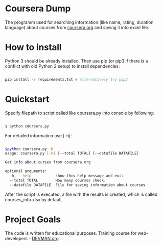 # Coursera Dump

The programm used for searching information (like name, rating, duration, language) about courses from [coursera.org](https://coursera.org) and saving it into excel file.

# How to install

Python 3 should be already installed. Then use pip (or pip3 if there is a conflict with old Python 2 setup) to install dependencies:

```bash

pip install -r requirements.txt # alternatively try pip3

```

# Quickstart

Specify filepath to script called like coursera.py into console by following:

```bash

$ python coursera.py

```

For detailed information use [-h]:

```bash

$python coursera.py -h
usage: coursera.py [-h] [--total TOTAL] [--datafile DATAFILE]

Get info about curses from coursera.org

optional arguments:
  -h, --help           show this help message and exit
  --total TOTAL        How many courses check.
  --datafile DATAFILE  File for saving information about courses

```

After the script is executed, a file with the results is created, which is called courses_info.xlsx by default.

# Project Goals

The code is written for educational purposes. Training course for web-developers - [DEVMAN.org](https://devman.org)
